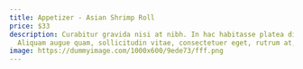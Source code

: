 ```yaml
---
title: Appetizer - Asian Shrimp Roll
price: $33
description: Curabitur gravida nisi at nibh. In hac habitasse platea dictumst.
  Aliquam augue quam, sollicitudin vitae, consectetuer eget, rutrum at, lorem.
image: https://dummyimage.com/1000x600/9ede73/fff.png
---
```

